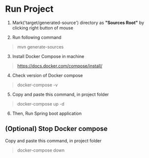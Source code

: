 # Run Project

1. Mark('target/generated-source') directory as **"Sources Root"** by clicking right button of mouse


2. Run following command

> mvn generate-sources

3. Install Docker Compose in machine

> https://docs.docker.com/compose/install/

4. Check version of Docker compose 

> docker-compose -v

5. Copy and paste this command, in project folder

> docker-compose up -d

6. Then, Run Spring boot application

## (Optional) Stop Docker compose

Copy and paste this command, in project folder

> docker-compose down